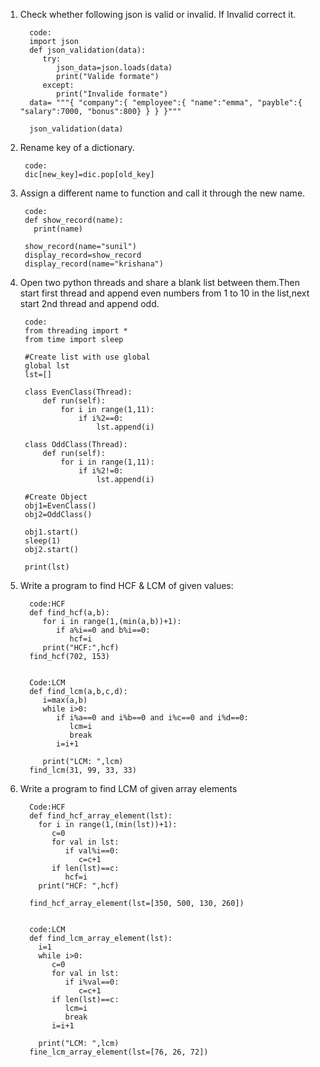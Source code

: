 1) Check whether following json is valid or invalid. If Invalid correct it.
   
         code:
         import json
         def json_validation(data):
            try:
               json_data=json.loads(data)
               print("Valide formate")
            except:
               print("Invalide formate")
         data= """{ "company":{ "employee":{ "name":"emma", "payble":{ "salary":7000, "bonus":800} } } }"""

         json_validation(data)
         
 2) Rename key of a dictionary.
 
         code:
         dic[new_key]=dic.pop[old_key]
         
 3) Assign a different name to function and call it through the new name.
 
         code:
         def show_record(name):
           print(name)

         show_record(name="sunil")
         display_record=show_record
         display_record(name="krishana")
      
 4) Open two python threads and share a blank list between them.Then start first thread and append even numbers from 1 to 10 in the list,next start 2nd           thread and append odd.
 
             
         code:
         from threading import *
         from time import sleep

         #Create list with use global
         global lst
         lst=[]

         class EvenClass(Thread):
             def run(self):
                 for i in range(1,11):
                     if i%2==0:
                         lst.append(i)

         class OddClass(Thread):
             def run(self):
                 for i in range(1,11):
                     if i%2!=0:
                         lst.append(i)

         #Create Object
         obj1=EvenClass()
         obj2=OddClass()

         obj1.start()
         sleep(1)
         obj2.start()

         print(lst)

 
 
 5) Write a program to find HCF & LCM of given values:
         
         
         
          code:HCF
          def find_hcf(a,b):
             for i in range(1,(min(a,b))+1):
                if a%i==0 and b%i==0:
                   hcf=i
             print("HCF:",hcf)
          find_hcf(702, 153)

         
          Code:LCM
          def find_lcm(a,b,c,d):
             i=max(a,b)
             while i>0:
                if i%a==0 and i%b==0 and i%c==0 and i%d==0:
                   lcm=i 
                   break
                i=i+1

             print("LCM: ",lcm)
          find_lcm(31, 99, 33, 33)
 
 
 
 6) Write a program to find LCM of given array elements

          
          Code:HCF
          def find_hcf_array_element(lst):
            for i in range(1,(min(lst))+1):
               c=0
               for val in lst:
                  if val%i==0:
                     c=c+1
               if len(lst)==c:
                  hcf=i
            print("HCF: ",hcf)

          find_hcf_array_element(lst=[350, 500, 130, 260])

          
          code:LCM
          def find_lcm_array_element(lst):
            i=1
            while i>0:
               c=0
               for val in lst:
                  if i%val==0:
                     c=c+1
               if len(lst)==c:
                  lcm=i
                  break
               i=i+1
    
            print("LCM: ",lcm)
          fine_lcm_array_element(lst=[76, 26, 72])

    
